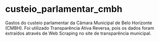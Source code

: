 # custeio_parlamentar_cmbh
Gastos do custeio parlamentar da Câmara Municipal de Belo Horizonte (CMBH). Foi utilizado Transparência Ativa Reversa, pois os dados foram extraídos através de Web Scraping no site de transparência municipal.

